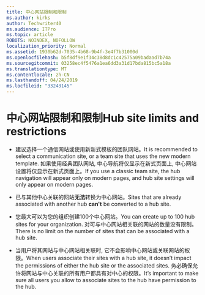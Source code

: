 ```yaml
---
title: 中心网站限制和限制
ms.author: kirks
author: Techwriter40
ms.audience: ITPro
ms.topic: article
ROBOTS: NOINDEX, NOFOLLOW
localization_priority: Normal
ms.assetid: 1930b62d-7035-4b68-9b4f-3e4f7b31000d
ms.openlocfilehash: b5f8df9e1f34c38d8dc1c42575a09badaad7b74a
ms.sourcegitcommit: 03258ec4f5476a1ea6dd3a31d17bda815bc5a18a
ms.translationtype: MT
ms.contentlocale: zh-CN
ms.lasthandoff: 04/24/2019
ms.locfileid: "33243145"
---
```

# <a name="hub-site-limits-and-restrictions"></a><span data-ttu-id="ea02e-102">中心网站限制和限制</span><span class="sxs-lookup"><span data-stu-id="ea02e-102">Hub site limits and restrictions</span></span>


- <span data-ttu-id="ea02e-103">建议选择一个通信网站或使用新新式模板的团队网站。</span><span class="sxs-lookup"><span data-stu-id="ea02e-103">It is recommended to select a communication site, or a team site that uses the new modern template.</span></span> <span data-ttu-id="ea02e-104">如果使用经典团队网站, 中心导航将仅显示在新式页面上, 中心网站设置将仅显示在新式页面上。</span><span class="sxs-lookup"><span data-stu-id="ea02e-104">If you use a classic team site, the hub navigation will appear only on modern pages, and hub site settings will only appear on modern pages.</span></span>


- <span data-ttu-id="ea02e-105">已与其他中心关联的网站**无法**转换为中心网站。</span><span class="sxs-lookup"><span data-stu-id="ea02e-105">Sites that are already associated with another hub **can't** be converted to a hub site.</span></span>


- <span data-ttu-id="ea02e-106">您最大可以为您的组织创建100个中心网站。</span><span class="sxs-lookup"><span data-stu-id="ea02e-106">You can create up to 100 hub sites for your organization.</span></span> <span data-ttu-id="ea02e-107">对可与中心网站相关联的网站的数量没有限制。</span><span class="sxs-lookup"><span data-stu-id="ea02e-107">There is no limit on the number of sites that can be associated with a hub site.</span></span>


- <span data-ttu-id="ea02e-108">当用户将其网站与中心网站相关联时, 它不会影响中心网站或关联网站的权限。</span><span class="sxs-lookup"><span data-stu-id="ea02e-108">When users associate their sites with a hub site, it doesn’t impact the permissions of either the hub site or the associated sites.</span></span> <span data-ttu-id="ea02e-109">务必确保允许将网站与中心关联的所有用户都具有对中心的权限。</span><span class="sxs-lookup"><span data-stu-id="ea02e-109">It’s important to make sure all users you allow to associate sites to the hub have permission to the hub.</span></span>

